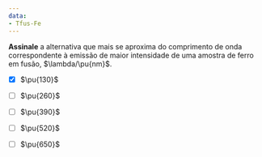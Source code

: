 ```yaml
---
data:
- Tfus-Fe
---
```


**Assinale** a alternativa que mais se aproxima do comprimento de onda correspondente à emissão de maior intensidade de uma amostra de ferro em fusão, $\lambda/\pu{nm}$.

- [x] $\pu{130}$
- [ ] $\pu{260}$
- [ ] $\pu{390}$
- [ ] $\pu{520}$
- [ ] $\pu{650}$

